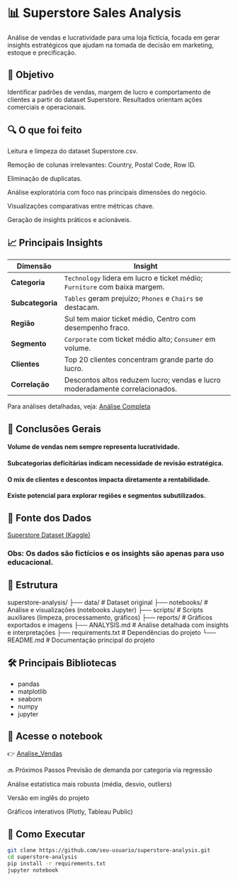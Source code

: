 # 📊 Superstore Sales Analysis

Análise de vendas e lucratividade para uma loja fictícia, focada em gerar insights estratégicos que ajudam na tomada de decisão em marketing, estoque e precificação.

## 🎯 Objetivo

Identificar padrões de vendas, margem de lucro e comportamento de clientes a partir do dataset Superstore. Resultados orientam ações comerciais e operacionais.


## 🔍 O que foi feito
Leitura e limpeza do dataset Superstore.csv.

Remoção de colunas irrelevantes: Country, Postal Code, Row ID.

Eliminação de duplicatas.

Análise exploratória com foco nas principais dimensões do negócio.

Visualizações comparativas entre métricas chave.

Geração de insights práticos e acionáveis.

## 📈 Principais Insights

| Dimensão       | Insight                                                        |
| -------------- | --------------------------------------------------------------|
| **Categoria**  | `Technology` lidera em lucro e ticket médio; `Furniture` com baixa margem. |
| **Subcategoria**| `Tables` geram prejuízo; `Phones` e `Chairs` se destacam.     |
| **Região**     | Sul tem maior ticket médio, Centro com desempenho fraco.       |
| **Segmento**   | `Corporate` com ticket médio alto; `Consumer` em volume.       |
| **Clientes**   | Top 20 clientes concentram grande parte do lucro.              |
| **Correlação** | Descontos altos reduzem lucro; vendas e lucro moderadamente correlacionados. |

Para análises detalhadas, veja: [Análise Completa](./ANALYSIS.md)

## 🧠 Conclusões Gerais
#### Volume de vendas nem sempre representa lucratividade.

#### Subcategorias deficitárias indicam necessidade de revisão estratégica.

#### O mix de clientes e descontos impacta diretamente a rentabilidade.

#### Existe potencial para explorar regiões e segmentos subutilizados.


## 🔗 Fonte dos Dados

[Superstore Dataset (Kaggle)](https://www.kaggle.com/datasets/vivek468/superstore-dataset-final?resource=download)

### Obs: Os dados são fictícios e os insights são apenas para uso educacional.

## 📁 Estrutura

superstore-analysis/
├── data/          # Dataset original
├── notebooks/     # Análise e visualizações (notebooks Jupyter)
├── scripts/       # Scripts auxiliares (limpeza, processamento, gráficos)
├── reports/       # Gráficos exportados e imagens
├── ANALYSIS.md    # Análise detalhada com insights e interpretações
├── requirements.txt  # Dependências do projeto
└── README.md      # Documentação principal do projeto



## 🛠️ Principais Bibliotecas
- pandas  
- matplotlib  
- seaborn  
- numpy  
- jupyter


## 📘 Acesse o notebook
👉 [Analise_Vendas](https://colab.research.google.com/drive/1E2C-8DHi0uzHHOPbs9dFmlH41_x6LwQH?usp=sharing)

🔜 Próximos Passos
Previsão de demanda por categoria via regressão

Análise estatística mais robusta (média, desvio, outliers)

Versão em inglês do projeto

Gráficos interativos (Plotly, Tableau Public)

## 🚀 Como Executar

```bash
git clone https://github.com/seu-usuario/superstore-analysis.git
cd superstore-analysis
pip install -r requirements.txt
jupyter notebook
